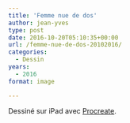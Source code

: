 ```yaml
---
title: 'Femme nue de dos'
author: jean-yves
type: post
date: 2016-10-20T05:10:35+00:00
url: /femme-nue-de-dos-20102016/
categories:
  - Dessin
years:
  - 2016
format: image

---
```

Dessiné sur iPad avec [Procreate](https://procreate.com/).